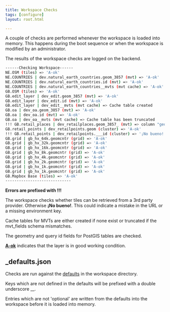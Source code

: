 ```yaml
---
title: Workspace Checks
tags: [configure]
layout: root.html

---
```


A couple of checks are performed whenever the workspace is loaded into memory. This happens during the boot sequence or when the workspace is modified by an administrator.

The results of the workspace checks are logged on the backend.

```bash
------Checking Workspace------
NE.OSM (tiles) => 'A-ok'
NE.COUNTRIES | dev.natural_earth_countries.geom_3857 (mvt) => 'A-ok'
NE.COUNTRIES | dev.natural_earth_countries.id (mvt) => 'A-ok'
NE.COUNTRIES | dev.natural_earth_countries__mvts (mvt cache) => 'A-ok'
GB.OSM (tiles) => 'A-ok'
GB.edit_layer | dev_edit.geom_3857 (mvt) => 'A-ok'
GB.edit_layer | dev_edit.id (mvt) => 'A-ok'
GB.edit_layer | dev_edit__mvts (mvt cache) => Cache table created
GB.oa | dev_oa.geom_3857 (mvt) => 'A-ok'
GB.oa | dev_oa.id (mvt) => 'A-ok'
GB.oa | dev_oa__mvts (mvt cache) => Cache table has been truncated
!!! GB.retail_places | dev_retailplaces.geom_3857_ (mvt) => column "geom_3857_" does not exist
GB.retail_points | dev_retailpoints.geom (cluster) => 'A-ok'
!!! GB.retail_points | dev_retailpoints.___id (cluster) => '¡No bueno!'
GB.grid | gb_hx_64k.geomcntr (grid) => 'A-ok'
GB.grid | gb_hx_32k.geomcntr (grid) => 'A-ok'
GB.grid | gb_hx_16k.geomcntr (grid) => 'A-ok'
GB.grid | gb_hx_8k.geomcntr (grid) => 'A-ok'
GB.grid | gb_hx_4k.geomcntr (grid) => 'A-ok'
GB.grid | gb_hx_2k.geomcntr (grid) => 'A-ok'
GB.grid | gb_hx_1k.geomcntr (grid) => 'A-ok'
GB.grid | gb_hx_1k.geomcntr (grid) => 'A-ok'
GB.Mapbox Base (tiles) => 'A-ok'
-----------------------------
```

**Errors are prefixed with !!!**

The workspace checks whether tiles can be retrieved from a 3rd party provider. Otherwise **¡No bueno!**. This could indicate a mistake in the URL or a missing environment key.

Cache tables for MVTs are either created if none exist or truncated if the mvt\_fields schema mismatches.

The geometry and query id fields for PostGIS tables are checked.

[**A-ok**](https://en.wikipedia.org/wiki/A-ok) indicates that the layer is in good working condition.

## \_defaults.json

Checks are run against the [defaults](https://github.com/GEOLYTIX/xyz/blob/master/workspaces/_defaults.json) in the workspace directory.

Keys which are not defined in the defaults will be prefixed with a double underscore \_\_.

Entries which are not 'optional' are written from the defaults into the workspace before it is loaded into memory.
